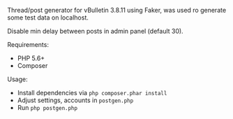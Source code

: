 Thread/post generator for vBulletin 3.8.11 using Faker, was used ro generate some test data on localhost.

Disable min delay between posts in admin panel (default 30).

Requirements:

- PHP 5.6+
- Composer

Usage:

- Install dependencies via `php composer.phar install`
- Adjust settings, accounts in `postgen.php`
- Run `php postgen.php`
